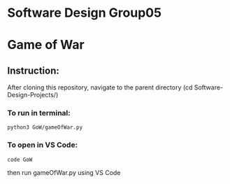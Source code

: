 # Software Design Group05

# Game of War

## Instruction:
After cloning this repository, navigate to the parent directory (cd Software-Design-Projects/)

### To run in terminal:
```
python3 GoW/gameOfWar.py
```
### To open in VS Code:
```
code GoW
```
then run gameOfWar.py using VS Code
